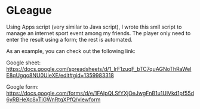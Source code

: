 # GLeague

Using Apps script (very similar to Java script), I wrote this smll script to manage an internet sport event among my friends. The player only need to enter the result using a form; the rest is automated.

As an example, you can check out the following link:

Google sheet:
https://docs.google.com/spreadsheets/d/1_lrF1zuqF_bTC7quAGNoThRaWelE8qUgqo8NU0UieXE/edit#gid=1359983318

Google form:
https://docs.google.com/forms/d/e/1FAIpQLSfYXjOeJwgFnB1u1UlVkd1pf55d6yRBHeXc8xTiGWnRtgXPfQ/viewform
